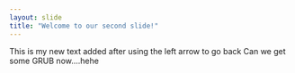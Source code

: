 ```yaml
---
layout: slide
title: "Welcome to our second slide!"
---
```

This is my new text added after using the left arrow to go back
Can we get some GRUB now....hehe
